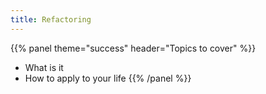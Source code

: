 ```yaml
---
title: Refactoring
---
```


{{% panel theme="success" header="Topics to cover" %}}

 - What is it
 - How to apply to your life
{{% /panel %}}


